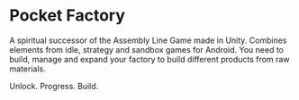 # Pocket Factory
A spiritual successor of the Assembly Line Game made in Unity. Combines elements from idle, strategy and sandbox games for Android. You need to build, manage and expand your factory to build different products from raw materials. 

Unlock. Progress. Build.
